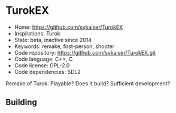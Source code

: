 # TurokEX

- Home: https://github.com/svkaiser/TurokEX
- Inspirations: Turok
- State: beta, inactive since 2014
- Keywords: remake, first-person, shooter
- Code repository: https://github.com/svkaiser/TurokEX.git
- Code language: C++, C
- Code license: GPL-2.0
- Code dependencies: SDL2

Remake of Turok.
Playable? Does it build? Sufficient development?

## Building
